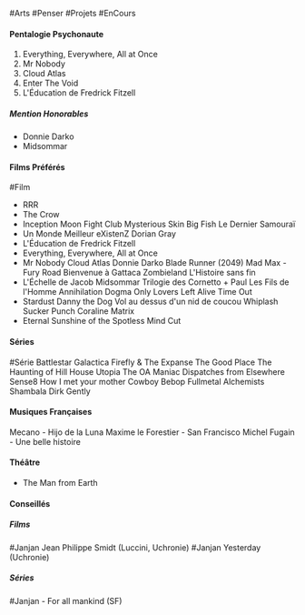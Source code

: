 #Arts #Penser #Projets #EnCours 
#### Pentalogie Psychonaute

1) Everything, Everywhere, All at Once
2) Mr Nobody
3) Cloud Atlas
4) Enter The Void
5) L'Éducation de Fredrick Fitzell

##### Mention Honorables
- Donnie Darko
- Midsommar

#### Films Préférés
#Film
- RRR
- The Crow
- Inception
Moon
Fight Club
Mysterious Skin
Big Fish
Le Dernier Samouraï
- Un Monde Meilleur
eXistenZ
Dorian Gray
- L'Éducation de Fredrick Fitzell
- Everything, Everywhere, All at Once
- Mr Nobody
Cloud Atlas
Donnie Darko
Blade Runner (2049)
Mad Max - Fury Road
Bienvenue à Gattaca
Zombieland
L'Histoire sans fin
- L'Échelle de Jacob
Midsommar
Trilogie des Cornetto + Paul
Les Fils de l'Homme
Annihilation
Dogma
Only Lovers Left Alive
Time Out
- Stardust
Danny the Dog
Vol au dessus d'un nid de coucou
Whiplash
Sucker Punch
Coraline
Matrix
- Eternal Sunshine of the Spotless Mind
Cut

#### Séries
#Série
Battlestar Galactica
Firefly & The Expanse
The Good Place
The Haunting of Hill House
Utopia
The OA
Maniac
Dispatches from Elsewhere
Sense8
How I met your mother
Cowboy Bebop
Fullmetal Alchemists Shambala
Dirk Gently 

#### Musiques Françaises

Mecano - Hijo de la Luna
Maxime le Forestier - San Francisco
Michel Fugain - Une belle histoire

#### Théâtre

- The Man from Earth

#### Conseillés

##### Films

#Janjan Jean Philippe Smidt (Luccini, Uchronie)
#Janjan Yesterday (Uchronie)

##### Séries

#Janjan - For all mankind (SF)